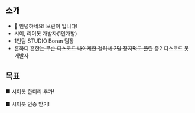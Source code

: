 ## 소개
- 👋 안녕하세요! 보란이 입니다!
- 시이, 리이봇 개발자(1인개발)
- 1인팀 STUDIO Boran 팀장
- 흔하디 흔한~~는 무슨 디스코드 나이제한 걸려서 2달 정지먹고 풀린~~ 중2 디스코드 봇 개발자

## 목표
■ 시이봇 한디리 추가!

■ 시이봇 인증 받기!
